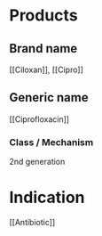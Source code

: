 # Products

## Brand name
[[Ciloxan]], [[Cipro]]

## Generic name
[[Ciprofloxacin]]

### Class / Mechanism
2nd generation

# Indication
[[Antibiotic]]